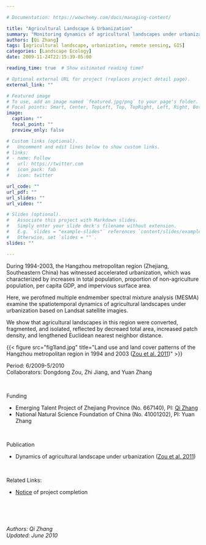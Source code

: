 ```yaml
---

# Documentation: https://wowchemy.com/docs/managing-content/

title: "Agricultural Landscape & Urbanization"
summary: "Monitoring dynamics of agricultural landscapes under urbanization with satellite remote sensing"
authors: [Qi Zhang]
tags: [agricultural landscape, urbanization, remote sensing, GIS]
categories: [Landscape Ecology]
date: 2009-11-24T22:15:39-05:00

reading_time: true  # Show estimated reading time?

# Optional external URL for project (replaces project detail page).
external_link: ""

# Featured image
# To use, add an image named `featured.jpg/png` to your page's folder.
# Focal points: Smart, Center, TopLeft, Top, TopRight, Left, Right, BottomLeft, Bottom, BottomRight.
image:
  caption: ""
  focal_point: ""
  preview_only: false

# Custom links (optional).
#   Uncomment and edit lines below to show custom links.
# links:
# - name: Follow
#   url: https://twitter.com
#   icon_pack: fab
#   icon: twitter

url_code: ""
url_pdf: ""
url_slides: ""
url_video: ""

# Slides (optional).
#   Associate this project with Markdown slides.
#   Simply enter your slide deck's filename without extension.
#   E.g. `slides = "example-slides"` references `content/slides/example-slides.md`.
#   Otherwise, set `slides = ""`.
slides: ""

---
```


During 1994-2003, the Hangzhou metropolitan region (Zhejiang, Southeastern China) has witnessed accelerated urbanization, which was characterized by increases in total population, proportion of non-agriculture population, per capita GDP, and impervious surface area. 

Here, we perofmed multiple endmember spectral mixture analysis (MESMA) examine the spatiotemporal dynamics of agricultural landscapes under urbanization based on Landsat satellite imagies.

We show that agricultural landscapes in this region were converted, fragmented, and isolated, reflected by decreaed total area, increased patch density, and lengthened Euclidean nearest neighbor distance.

{{< figure src="fig1land.jpg" title="Land use and land cover patterns of the Hangzhou metropolitan region in 1994 and 2003 ([Zou et al. 2011](https://www.qzgeog.com/publication/c2011-zou-landscape/))" >}}
<br>

Period: 6/2009-5/2010
<br>
Collaborators: Dongdong Zou, Zhi Jiang, and Yuan Zhang 

<br>

Funding
 - Emerging Talent Project of Zhejiang Province (No. 667140), PI: [Qi Zhang](https://www.qzgeog.com/author/qi-zhang/)
 - National Natural Science Foundation of China (No. 41001202), PI: Yuan Zhang

<br>

Publication
- Dynamics of agricultural landscape under urbanization ([Zou et al. 2011](https://www.qzgeog.com/publication/c2011-zou-landscape/))

<br>

Related Links:
- [Notice](http://hjxy.zjgsu.edu.cn/uploadfiles/Files/2012-9-19/20129199484993212.pdf) of project completion

<br>

<br>
<br>

_Authors: Qi Zhang_
<br>
_Updated: June 2010_


